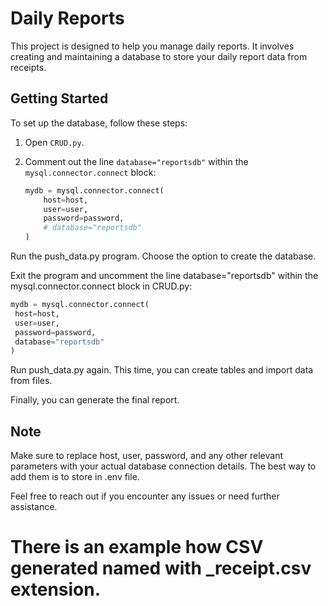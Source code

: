 # Daily Reports

This project is designed to help you manage daily reports. It involves creating and maintaining a database to store your daily report data from receipts.

## Getting Started

To set up the database, follow these steps:

1. Open `CRUD.py`.
2. Comment out the line `database="reportsdb"` within the `mysql.connector.connect` block:
   
   ```python
   mydb = mysql.connector.connect(
       host=host,
       user=user,
       password=password,
       # database="reportsdb"
   )
   ```
Run the push_data.py program. Choose the option to create the database.

Exit the program and uncomment the line database="reportsdb" within the mysql.connector.connect block in CRUD.py:

   
   ```python
   mydb = mysql.connector.connect(
    host=host,
    user=user,
    password=password,
    database="reportsdb"
   )
```

Run push_data.py again. This time, you can create tables and import data from files.

Finally, you can generate the final report.

## Note<br>
Make sure to replace host, user, password, and any other relevant parameters with your actual database connection details.
The best way to add them is to store in .env file.

Feel free to reach out if you encounter any issues or need further assistance.

# There is an example how CSV generated named with _receipt.csv extension.
